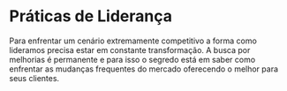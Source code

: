 # Práticas de Liderança

Para enfrentar um cenário extremamente competitivo a forma como lideramos precisa estar em constante transformação. A busca por melhorias é permanente e para isso o segredo está em saber como enfrentar as mudanças frequentes do mercado oferecendo o melhor para seus clientes.

